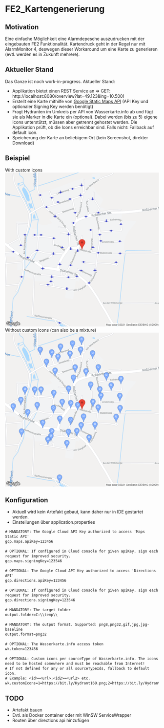 # FE2_Kartengenerierung
## Motivation
Eine einfache Möglichkeit eine Alarmdepesche auszudrucken mit der eingebauten FE2 Funktionalität. Kartendruck geht in der Regel nur mit AlarmMonitor 4, deswegen dieser Workaround um eine Karte zu generieren (evtl. werden es in Zukunft mehrere).
## Aktueller Stand
Das Ganze ist noch work-in-progress. Aktueller Stand: 
* Applikation bietet einen REST Service an => GET: http://localhost:8080/overview?lat=49.123&lng=10.500)
* Erstellt eine Karte mithilfe von [Google Static Maps API](https://developers.google.com/maps/documentation/maps-static) 
  (API Key und optionaler Signing Key werden benötigt)
* Fragt Hydranten im Umkreis per API von Wasserkarte.info ab und fügt sie als Marker in die Karte ein (optional). 
  Dabei werden (bis zu 5) eigene Icons unterstützt, müssen aber getrennt gehostet werden. 
  Die Applikation prüft, ob die Icons erreichbar sind. Falls nicht: Fallback auf default icon.
* Speicherung der Karte an beliebigem Ort (kein Screenshot, direkter Download)
## Beispiel
With custom icons
![Alt text](screenshots/readme/overview_customicons.png?raw=true "Generated overview with custom icons")
Without custom icons (can also be a mixture)
![Alt text](screenshots/readme/overview_noicons.png?raw=true "Generated overview without custom icons")
## Konfiguration
* Aktuell wird kein Artefakt gebaut, kann daher nur in IDE gestartet werden.
* Einstellungen über application.properties
```
# MANDATORY: The Google Cloud API Key authorized to access 'Maps Static API'
gcp.maps.apiKey=123456

# OPTIONAL: If configured in Cloud console for given apiKey, sign each request for improved security.
gcp.maps.signingKey=123546

# OPTIONAL: The Google Cloud API Key authorized to access 'Directions API'
gcp.directions.apiKey=123456

# OPTIONAL: If configured in Cloud console for given apiKey, sign each request for improved security.
gcp.directions.signingKey=123546

# MANDATORY: The target folder
output.folder=C:\\temp\\

# MANDATORY: The output format. Supported: png8,png32,gif,jpg,jpg-baseline
output.format=png32

# OPTIONAL: The Wasserkarte.info access token
wk.token=123456

# OPTIONAL: Custom icons per sourceType of Wasserkarte.info. The icons need to be hosted somewhere and must be reachable from Internet!
# If not defined for any or all sourceTypeIds, fallback to default icon.
# Example: <id>=<url>;<id2>=<url2> etc.
wk.customIcons=1=https://bit.ly/Hydrant16O.png;2=https://bit.ly/Hydrant16U.png;3=https://bit.ly/Hydrant16W.png
```
## TODO
* Artefakt bauen
* Evtl. als Docker container oder mit WinSW ServiceWrapper
* Routen über directions api hinzufügen